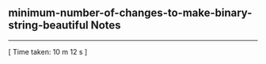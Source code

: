 <h2>minimum-number-of-changes-to-make-binary-string-beautiful Notes</h2><hr>[ Time taken: 10 m 12 s ]